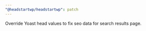 ```yaml
---
"@headstartwp/headstartwp": patch
---
```


Override Yoast head values to fix seo data for search results page.

